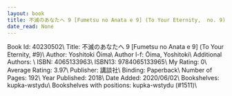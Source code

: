 ```yaml
---
layout: book
title: 不滅のあなたへ 9 [Fumetsu no Anata e 9] (To Your Eternity,  no. 9)
date_read: None
---
```


Book Id: 40230502\ 
Title: 不滅のあなたへ 9 [Fumetsu no Anata e 9] (To Your Eternity, #9)\ 
Author: Yoshitoki Ōima\ 
Author l-f: Ōima, Yoshitoki\ 
Additional Authors: \ 
ISBN: 4065133963\ 
ISBN13: 9784065133965\ 
My Rating: 0\ 
Average Rating: 3.97\ 
Publisher: 講談社\ 
Binding: Paperback\ 
Number of Pages: 192\ 
Year Published: 2018\ 
Date Added: 2020/06/02\ 
Bookshelves: kupka-wstydu\ 
Bookshelves with positions: kupka-wstydu (#1511)\ 

